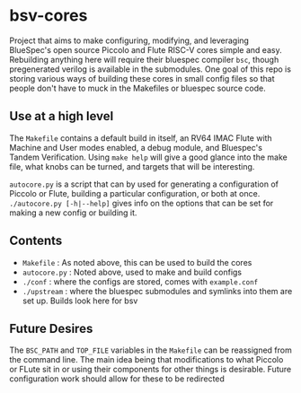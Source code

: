 # bsv-cores

Project that aims to make configuring, modifying, and leveraging BlueSpec's open source Piccolo and Flute RISC-V cores simple and easy.  Rebuilding anything here will require their bluespec compiler `bsc`, though pregenerated verilog is available in the submodules.  One goal of this repo is storing various ways of building these cores in small config files so that people don't have to muck in the Makefiles or bluespec source code.

## Use at a high level

The `Makefile` contains a default build in itself, an RV64 IMAC Flute with Machine and User modes enabled, a debug module, and Bluespec's Tandem Verification.  Using `make help` will give a good glance into the make file, what knobs can be turned, and targets that will be interesting.

`autocore.py` is a script that can by used for generating a configuration of Piccolo or Flute, building a particular configuration, or both at once.  `./autocore.py [-h|--help]` gives info on the options that can be set for making a new config or building it.

## Contents

- `Makefile`    : As noted above, this can be used to build the cores
- `autocore.py` : Noted above, used to make and build configs
- `./conf`      : where the configs are stored, comes with `example.conf`
- `./upstream`  : where the bluespec submodules and symlinks into them are set up.  Builds look here for bsv

## Future Desires

The `BSC_PATH` and `TOP_FILE` variables in the `Makefile` can be reassigned from the command line.  The main idea being that modifications to what Piccolo or FLute sit in or using their components for other things is desirable.  Future configuration work should allow for these to be redirected
